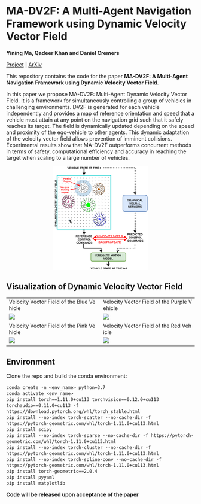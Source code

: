 # MA-DV2F: A Multi-Agent Navigation Framework using Dynamic Velocity Vector Field

**Yining Ma, Qadeer Khan and Daniel Cremers**


[Project](https://yininghase.github.io/MA-DV2F/) | [ArXiv]()


This repository contains the code for the paper **MA-DV2F: A Multi-Agent Navigation Framework using Dynamic Velocity Vector Field**. 

In this paper we propose MA-DV2F: Multi-Agent Dynamic Velocity Vector Field. It is a framework for simultaneously controlling a group of vehicles in challenging environments. DV2F is generated for each vehicle independently and provides a map of reference orientation and speed that a vehicle must attain at any point on the navigation grid such that it safely reaches its target. The field is dynamically updated depending on the speed and proximity of the ego-vehicle to other agents. This dynamic adaptation of the velocity vector field allows prevention of imminent collisions. Experimental results show that MA-DV2F outperforms concurrent methods in terms of safety, computational efficiency and accuracy in reaching the target when scaling to a large number of vehicles.

<div align="center"> <img width="50%" src="./images/pipeline_overview.png"></div>

## Visualization of Dynamic Velocity Vector Field 

<table style="table-layout: fixed; word-break: break-all; word-wrap: break-word;" width="100%">
  <tr>
    <td width="50%">
      <text>
        Velocity Vector Field of the Blue Vehicle
      </text>
    </td>
    <td width="50%">
      <text>
        Velocity Vector Field of the Purple Vehicle
      </text>
    </td>
  </tr>
  <tr>
    <td width="50%">
      <img src="./images/velocity_field/vehicle_0_dvf.gif">
    </td>
    <td width="50%">
      <img src="./images/velocity_field/vehicle_1_dvf.gif">
    </td>
  </tr>
  <tr>
    <td width="50%">
      <text>
        Velocity Vector Field of the Pink Vehicle
      </text>
    </td>
    <td width="50%">
      <text>
        Velocity Vector Field of the Red Vehicle
      </text>
    </td>
  </tr>
  <tr>
    <td width="50%">
      <img src="./images/velocity_field/vehicle_2_dvf.gif">
    </td>
    <td width="50%">
      <img src="./images/velocity_field/vehicle_3_dvf.gif">
    </td>
  </tr>
</table>


## Environment

Clone the repo and build the conda environment:
```
conda create -n <env_name> python=3.7 
conda activate <env_name>
pip install torch==1.11.0+cu113 torchvision==0.12.0+cu113 torchaudio==0.11.0+cu113 -f https://download.pytorch.org/whl/torch_stable.html
pip install --no-index torch-scatter --no-cache-dir -f https://pytorch-geometric.com/whl/torch-1.11.0+cu113.html
pip install scipy
pip install --no-index torch-sparse --no-cache-dir -f https://pytorch-geometric.com/whl/torch-1.11.0+cu113.html
pip install --no-index torch-cluster --no-cache-dir -f https://pytorch-geometric.com/whl/torch-1.11.0+cu113.html
pip install --no-index torch-spline-conv --no-cache-dir -f https://pytorch-geometric.com/whl/torch-1.11.0+cu113.html
pip install torch-geometric==2.0.4
pip install pyyaml
pip install matplotlib
```

**Code will be released upon acceptance of the paper** 